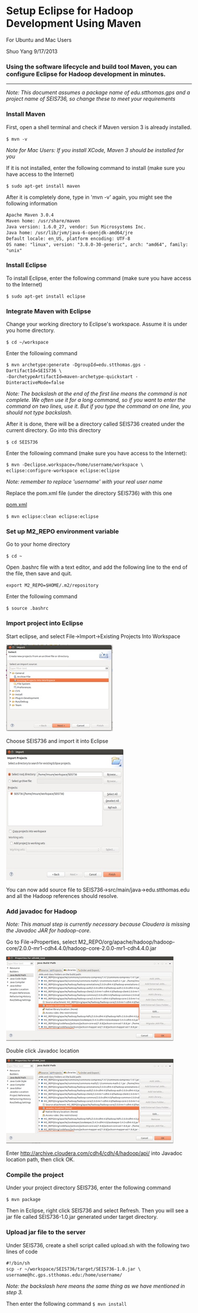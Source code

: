 # Setup Eclipse for Hadoop Development Using Maven

For Ubuntu and Mac Users

Shuo Yang 9/17/2013

### Using the software lifecycle and build tool Maven, you can configure Eclipse for Hadoop development in minutes.
---
*Note: This document assumes a package name of edu.stthomas.gps and a project name of SEIS736, so change these to meet your requirements*

### Install Maven

First, open a shell terminal and check if Maven version 3 is already installed. 

`
$ mvn -v
`


*Note for Mac Users: If you install XCode, Maven 3 should be installed for you*


If it is not installed, enter the following command to install (make sure you have access to the Internet)

`
$ sudo apt-get install maven
`

After it is completely done, type in 'mvn -v' again, you might see the following information

	Apache Maven 3.0.4 
	Maven home: /usr/share/maven 
	Java version: 1.6.0_27, vendor: Sun Microsystems Inc. 
	Java home: /usr/lib/jvm/java-6-openjdk-amd64/jre 
	Default locale: en_US, platform encoding: UTF-8 
	OS name: "linux", version: "3.8.0-30-generic", arch: "amd64", family: "unix" 

### Install Eclipse

To install Eclipse, enter the following command (make sure you have access to the Internet)


`
$ sudo apt-get install eclipse
`

### Integrate Maven with Eclipse

Change your working directory to Eclipse's workspace. Assume it is under you home directory.

`
$ cd ~/workspace
`


Enter the following command

	$ mvn archetype:generate -DgroupId=edu.stthomas.gps -DartifactId=SEIS736 \
	-DarchetypeArtifactId=maven-archetype-quickstart -DinteractiveMode=false

*Note: The backslash at the end of the first line means the command is not complete. We often use it for a long command, so if you want to enter the command on two lines, use it. But if you type the command on one line, you should not type backslash.*

After it is done, there will be a directory called SEIS736 created under the current directory. Go into this directory

`
$ cd SEIS736
`


Enter the following command (make sure you have access to the Internet):

	$ mvn -Declipse.workspace=/home/username/workspace \
	eclipse:configure-workspace eclipse:eclipse


*Note: remember to replace 'username' with your real user name*

Replace the pom.xml file (under the directory SEIS736) with this one

[pom.xml](https://github.com/CoE4BD/HadoopHowTo/blob/master/hadoopmaven/pom.xml)


`
$ mvn eclipse:clean eclipse:eclipse
`

### Set up M2_REPO environment variable

Go to your home directory

`
$ cd ~
`


Open .bashrc file with a text editor, and add the following line to the end of the file, then save and quit.

`
export M2_REPO=$HOME/.m2/repository
`

Enter the following command

`
$ source .bashrc
`

### Import project into Eclipse

Start eclipse, and select 
File->Import->Existing Projects Into Workspace

![Import Existing Projects](images/1.jpg)

Choose SEIS736 and import it into Eclipse

![Import](images/2.jpg)

You can now add source file to SEIS736->src/main/java->edu.stthomas.edu and all the Hadoop references should resolve. 

### Add javadoc for Hadoop
*Note: This manual step is currently necessary because Cloudera is missing the Javadoc JAR for hadoop-core.*

Go to File->Properties, select M2_REPO/org/apache/hadoop/hadoop-core/2.0.0-mr1-cdh4.4.0/hadoop-core-2.0.0-mr1-cdh4.4.0.jar

![Build Path](images/3.jpg)

Double click Javadoc location

![Javadoc Location](images/3.jpg)

Enter http://archive.cloudera.com/cdh4/cdh/4/hadoop/api/ into Javadoc location path, then click OK.

### Compile the project

Under your project directory SEIS736, enter the following command

`
$ mvn package
`


Then in Eclipse, right click SEIS736 and select Refresh. Then you will see a jar file called  SEIS736-1.0.jar generated under target directory.

### Upload jar file to the server

Under SEIS736, create a shell script called upload.sh with the following two lines of code

	#!/bin/sh
	scp -r ~/workspace/SEIS736/target/SEIS736-1.0.jar \ username@hc.gps.stthomas.edu:/home/username/

	
*Note: the backslash here means the same thing as we have mentioned in step 3.*

Then enter the following command
`
$ mvn install
`

